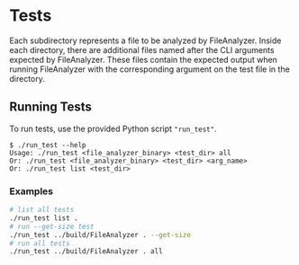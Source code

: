 
# Tests

Each subdirectory represents a file to be analyzed by FileAnalyzer. Inside each directory, there are additional files named after the CLI arguments expected by FileAnalyzer. These files contain the expected output when running FileAnalyzer with the corresponding argument on the test file in the directory.

## Running Tests

To run tests, use the provided Python script `"run_test"`.

```plain
$ ./run_test --help
Usage: ./run_test <file_analyzer_binary> <test_dir> all
Or: ./run_test <file_analyzer_binary> <test_dir> <arg_name>
Or: ./run_test list <test_dir>
```

### Examples

```bash
# list all tests
./run_test list .
# run --get-size test
./run_test ../build/FileAnalyzer . --get-size
# run all tests
./run_test ../build/FileAnalyzer . all
```

